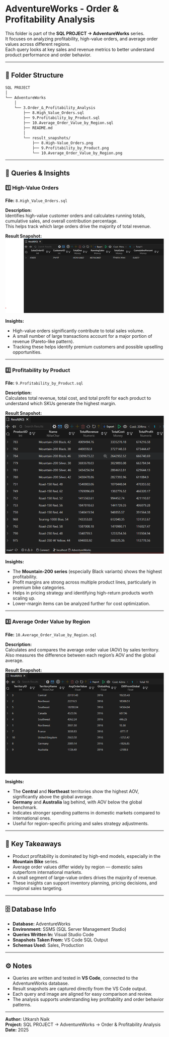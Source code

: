 # AdventureWorks - Order & Profitability Analysis

This folder is part of the **SQL PROJECT → AdventureWorks** series.  
It focuses on analyzing profitability, high-value orders, and average order values across different regions.  
Each query looks at key sales and revenue metrics to better understand product performance and order behavior.

---

## 📂 Folder Structure
```
SQL PROJECT
│
└── AdventureWorks
    │
    └── 3.Order_&_Profitability_Analysis
        ├── 8.High_Value_Orders.sql
        ├── 9.Profitability_by_Product.sql
        ├── 10.Average_Order_Value_by_Region.sql
        ├── README.md
        │
        └── result_snapshots/
            ├── 8.High-Value_Orders.png
            ├── 9.Profitability_by_Product.png
            └── 10.Average_Order_Value_by_Region.png
```
---

## 🧩 Queries & Insights

### 1️⃣ High-Value Orders  
**File:** `8.High_Value_Orders.sql`

**Description:**  
Identifies high-value customer orders and calculates running totals, cumulative sales, and overall contribution percentage.  
This helps track which large orders drive the majority of total revenue.

**Result Snapshot:**  
![High-Value Orders](result_snapshots/8.High-Value_Orders.png)

**Insights:**  
- High-value orders significantly contribute to total sales volume.  
- A small number of large transactions account for a major portion of revenue (Pareto-like pattern).  
- Tracking these helps identify premium customers and possible upselling opportunities.

---

### 2️⃣ Profitability by Product  
**File:** `9.Profitability_by_Product.sql`

**Description:**  
Calculates total revenue, total cost, and total profit for each product to understand which SKUs generate the highest margin.

**Result Snapshot:**  
![Profitability by Product](result_snapshots/9.Profitability_by_Product.png)

**Insights:**  
- The **Mountain-200 series** (especially Black variants) shows the highest profitability.  
- Profit margins are strong across multiple product lines, particularly in premium bike categories.  
- Helps in pricing strategy and identifying high-return products worth scaling up.  
- Lower-margin items can be analyzed further for cost optimization.

---

### 3️⃣ Average Order Value by Region  
**File:** `10.Average_Order_Value_by_Region.sql`

**Description:**  
Calculates and compares the average order value (AOV) by sales territory.  
Also measures the difference between each region’s AOV and the global average.

**Result Snapshot:**  
![Average Order Value by Region](result_snapshots/10.Average_Order_Value_by_Region.png)

**Insights:**  
- The **Central** and **Northeast** territories show the highest AOV, significantly above the global average.  
- **Germany** and **Australia** lag behind, with AOV below the global benchmark.  
- Indicates stronger spending patterns in domestic markets compared to international ones.  
- Useful for region-specific pricing and sales strategy adjustments.

---

## 🧠 Key Takeaways
- Product profitability is dominated by high-end models, especially in the **Mountain Bike** series.  
- Average order values differ widely by region — domestic sales outperform international markets.  
- A small segment of large-value orders drives the majority of revenue.  
- These insights can support inventory planning, pricing decisions, and regional sales targeting.

---

## 🗄️ Database Info
- **Database:** AdventureWorks  
- **Environment:** SSMS (SQL Server Management Studio)  
- **Queries Written In:** Visual Studio Code  
- **Snapshots Taken From:** VS Code SQL Output  
- **Schemas Used:** Sales, Production  

---

## ⚙️ Notes
- Queries are written and tested in **VS Code**, connected to the AdventureWorks database.  
- Result snapshots are captured directly from the VS Code output.  
- Each query and image are aligned for easy comparison and review.  
- The analysis supports understanding key profitability and order behavior patterns.

---

**Author:** Utkarsh Naik   
**Project:** SQL PROJECT → AdventureWorks → Order & Profitability Analysis  
**Date:** 2025
